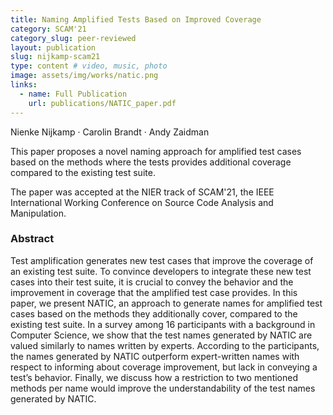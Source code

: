 ```yaml
---
title: Naming Amplified Tests Based on Improved Coverage
category: SCAM'21
category_slug: peer-reviewed
layout: publication
slug: nijkamp-scam21
type: content # video, music, photo
image: assets/img/works/natic.png
links:
  - name: Full Publication
    url: publications/NATIC_paper.pdf
---
```


Nienke Nijkamp · Carolin Brandt · Andy Zaidman

This paper proposes a novel naming approach for amplified test cases based on the methods where the tests provides additional coverage compared to the existing test suite.

The paper was accepted at the NIER track of SCAM'21, the IEEE International Working Conference on Source Code Analysis and Manipulation.

### Abstract
Test amplification generates new test cases that improve the coverage of an existing test suite. To convince developers to integrate these new test cases into their test suite, it is crucial to convey the behavior and the improvement in coverage that the amplified test case provides. In this paper, we present NATIC, an approach to generate names for amplified test cases based on the methods they additionally cover, compared to the existing test suite. In a survey among 16 participants with a background in Computer Science, we show that the test names generated by NATIC are valued similarly to names written by experts. According to the participants, the names generated by NATIC outperform expert-written names with respect to informing about coverage improvement, but lack in conveying a test’s behavior. Finally, we discuss how a restriction to two mentioned methods per name would improve the understandability of the test names generated by NATIC.
